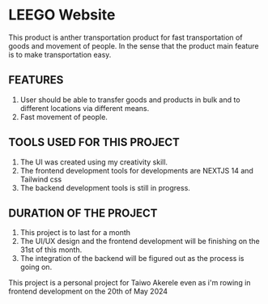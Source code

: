 # LEEGO Website

This product is anther transportation product for fast transportation of goods and movement of people. In the sense that the product main feature is to make transportation easy.

## FEATURES

1. User should be able to transfer goods and products in bulk and to different locations via different means.
2. Fast movement of people.

## TOOLS USED FOR THIS PROJECT

1. The UI was created using my creativity skill.
2. The frontend development tools for developments are NEXTJS 14 and Tailwind css
3. The backend development tools is still in progress.

## DURATION OF THE PROJECT

1. This project is to last for a month
2. The UI/UX design and the frontend development will be finishing on the 31st of this month.
3. The integration of the backend will be figured out as the process is going on.

This project is a personal project for Taiwo Akerele even as i'm rowing in frontend development on the 20th of May 2024
